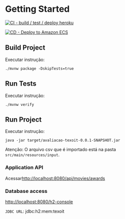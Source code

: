 # Getting Started

[![CI - build / test / deploy heroku](https://github.com/jfnandopr/teste-texoit/actions/workflows/pipeline.yml/badge.svg?branch=main)](https://github.com/jfnandopr/teste-texoit/actions/workflows/pipeline.yml)

[![CD - Deploy to Amazon ECS](https://github.com/jfnandopr/teste-texoit/actions/workflows/aws.yml/badge.svg)](https://github.com/jfnandopr/teste-texoit/actions/workflows/aws.yml)

## Build Project

Executar instrução:

```
./mvnw package -DskipTests=true
```

## Run Tests

Executar instrução:

```
./mvnw verify
```


## Run Project

Executar instrução:

```
java -jar target/avaliacao-texoit-0.0.1-SNAPSHOT.jar
```

Atenção: O arquivo csv que é importado está na pasta `src/main/resources/input`.


### Application API

Acessar[http://localhost:8080/api/movies/awards](http://localhost:8080/api/movies/awards)

### Database access

[http://localhost:8080/h2-console](http://localhost:8080/h2-console)

`JDBC URL`: jdbc:h2:mem:texoit


